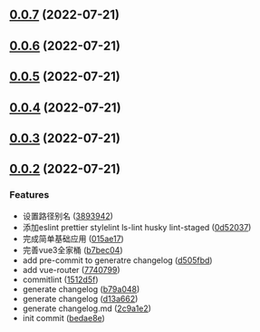 ## [0.0.7](https://192.168.137.5/yangdong/electron-vue-vite-template/compare/v0.0.6...v0.0.7) (2022-07-21)



## [0.0.6](https://192.168.137.5/yangdong/electron-vue-vite-template/compare/v0.0.5...v0.0.6) (2022-07-21)



## [0.0.5](https://192.168.137.5/yangdong/electron-vue-vite-template/compare/v0.0.4...v0.0.5) (2022-07-21)



## [0.0.4](https://192.168.137.5/yangdong/electron-vue-vite-template/compare/v0.0.3...v0.0.4) (2022-07-21)



## [0.0.3](https://192.168.137.5/yangdong/electron-vue-vite-template/compare/v0.0.2...v0.0.3) (2022-07-21)



## [0.0.2](https://192.168.137.5/yangdong/electron-vue-vite-template/compare/bedae8e96830d9af7b613bcfa365ac44027dcf87...v0.0.2) (2022-07-21)


### Features

* 设置路径别名 ([3893942](https://192.168.137.5/yangdong/electron-vue-vite-template/commits/38939423f49bacba2cc533d5ce931a8c737e748d))
* 添加eslint prettier stylelint ls-lint husky lint-staged ([0d52037](https://192.168.137.5/yangdong/electron-vue-vite-template/commits/0d520377588a9ac47f599a5a9cfab25595562cc2))
* 完成简单基础应用 ([015ae17](https://192.168.137.5/yangdong/electron-vue-vite-template/commits/015ae1726907e48544ac5c190825dfb7e1c8158f))
* 完善vue3全家桶 ([b7bec04](https://192.168.137.5/yangdong/electron-vue-vite-template/commits/b7bec04cce4efd0ac1dcb4fe63ed6cc847c63579))
* add pre-commit to generatre changelog ([d505fbd](https://192.168.137.5/yangdong/electron-vue-vite-template/commits/d505fbd6b783caf003e50e1a2f93b10b2ab0dbf5))
* add vue-router ([7740799](https://192.168.137.5/yangdong/electron-vue-vite-template/commits/7740799c2c62007084183ca2da0b63b1dc45d140))
* commitlint ([1512d5f](https://192.168.137.5/yangdong/electron-vue-vite-template/commits/1512d5fcbb25d184ffbb18aa4ec5f162396f250b))
* generate changelog ([b79a048](https://192.168.137.5/yangdong/electron-vue-vite-template/commits/b79a0481d1926786562a642938ad5571ec4dc549))
* generate changelog ([d13a662](https://192.168.137.5/yangdong/electron-vue-vite-template/commits/d13a66238df450f9e04a596db3c6caae9062f373))
* generate changelog.md ([2c9a1e2](https://192.168.137.5/yangdong/electron-vue-vite-template/commits/2c9a1e24e71f3c9e8b33c3cff0231612e44d9492))
* init commit ([bedae8e](https://192.168.137.5/yangdong/electron-vue-vite-template/commits/bedae8e96830d9af7b613bcfa365ac44027dcf87))



